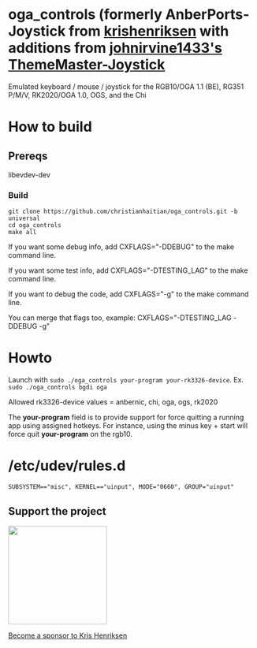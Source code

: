 # oga_controls (formerly AnberPorts-Joystick from [krishenriksen](https://github.com/krishenriksen/AnberPorts-Joystick) with additions from [johnirvine1433's ThemeMaster-Joystick](https://github.com/JohnIrvine1433/ThemeMaster-Joystick)
Emulated keyboard / mouse / joystick for the RGB10/OGA 1.1 (BE), RG351 P/M/V, RK2020/OGA 1.0, OGS, and the Chi

# How to build
## Prereqs
libevdev-dev

### Build
```
git clone https://github.com/christianhaitian/oga_controls.git -b universal
cd oga_controls
make all
```

If you want some debug info, add CXFLAGS="-DDEBUG" to the make command line.

If you want some test info, add CXFLAGS="-DTESTING_LAG" to the make command line.

If you want to debug the code, add CXFLAGS="-g" to the make command line.

You can merge that flags too, example: CXFLAGS="-DTESTING_LAG -DDEBUG -g"


# Howto
Launch with `sudo ./oga_controls your-program your-rk3326-device`.  Ex. `sudo ./oga_controls bgdi oga`

Allowed rk3326-device values = anbernic, chi, oga, ogs, rk2020

The **your-program** field is to provide support for force quitting a running app using assigned hotkeys.  For instance, using the minus key + start will force quit **your-program** on the rgb10.

# /etc/udev/rules.d
```
SUBSYSTEM=="misc", KERNEL=="uinput", MODE="0660", GROUP="uinput"
```

## Support the project

[<img src="https://raw.githubusercontent.com/krishenriksen/AnberPorts/master/sponsor.png" width="200"/>](https://github.com/sponsors/krishenriksen)

[Become a sponsor to Kris Henriksen](https://github.com/sponsors/krishenriksen)
